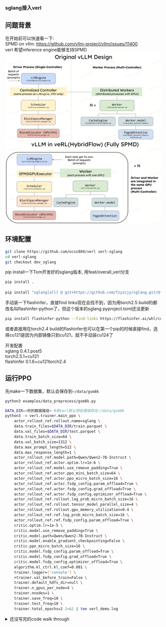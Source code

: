 ### sglang接入verl

## 问题背景
在开始前可以快速看一下:  
SPMD on vllm: https://github.com/vllm-project/vllm/issues/11400  
verl 希望inference engine能够支持SPMD
![alt text](image-1.png)
![alt text](image.png)


## 环境配置
```bash
git clone https://github.com/ocss884/verl verl-sglang
cd verl-sglang
git checkout dev_sglang
```
pip install一下Tom开发好的sglang版本, 用feat/overall_verl分支
```bash
pip install .

pip install "sglang[all] @ git+https://github.com/fzyzcjy/sglang.git/@feat/overall_verl#egg=sglang&subdirectory=python" torch==2.5.1+cu121 --extra-index-url https://download.pytorch.org/whl/cu121 --find-links https://flashinfer.ai/whl/cu121/torch2.4/flashinfer-python/
```
手动装一下flashinfer，直接find links现在会找不到，因为用torch2.5 build的都改名叫flashinfer-python了，但这个版本的sglang pyproject.toml还没更新
```bash
pip install flashinfer-python --find-links https://flashinfer.ai/whl/cu121/torch2.5/flashinfer/
```
或者直接用在torch2.4 build的flashinfer也可以在第一个pip的时候直接find，选择cu121是因为内部镜像只到cu121，就不手动装cu124了

开发配置  
sglang 0.4.1.post5  
torch2.5.1+cu121  
flashinfer 0.1.6+cu121torch2.4


## 运行PPO

先make一下数据集，默认会保存到`~/data/gsm8k`
```bash
python3 examples/data_preprocess/gsm8k.py
```

```bash
DATA_DIR=<你的数据路径> #用verl默认预处理保存在~/data/gsm8k
python3 -m verl.trainer.main_ppo \
    actor_rollout_ref.rollout.name=sglang \
    data.train_files=$DATA_DIR/train.parquet \
    data.val_files=$DATA_DIR/test.parquet \
    data.train_batch_size=64 \
    data.val_batch_size=1312 \
    data.max_prompt_length=512 \
    data.max_response_length=1 \
    actor_rollout_ref.model.path=Qwen/Qwen2-7B-Instruct \
    actor_rollout_ref.actor.optim.lr=1e-6 \
    actor_rollout_ref.model.use_remove_padding=True \
    actor_rollout_ref.actor.ppo_mini_batch_size=64 \
    actor_rollout_ref.actor.ppo_micro_batch_size=16 \
    actor_rollout_ref.actor.fsdp_config.param_offload=True \
    actor_rollout_ref.actor.fsdp_config.grad_offload=True \
    actor_rollout_ref.actor.fsdp_config.optimizer_offload=True \
    actor_rollout_ref.rollout.log_prob_micro_batch_size=16 \
    actor_rollout_ref.rollout.tensor_model_parallel_size=4 \
    actor_rollout_ref.rollout.gpu_memory_utilization=0.4 \
    actor_rollout_ref.ref.log_prob_micro_batch_size=16 \
    actor_rollout_ref.ref.fsdp_config.param_offload=True \
    critic.optim.lr=1e-5 \
    critic.model.use_remove_padding=True \
    critic.model.path=Qwen/Qwen2-7B-Instruct \
    critic.model.enable_gradient_checkpointing=False \
    critic.ppo_micro_batch_size=16 \
    critic.model.fsdp_config.param_offload=True \
    critic.model.fsdp_config.grad_offload=True \
    critic.model.fsdp_config.optimizer_offload=True \
    algorithm.kl_ctrl.kl_coef=0.001 \
    trainer.logger=['console'] \
    +trainer.val_before_train=False \
    trainer.default_hdfs_dir=null \
    trainer.n_gpus_per_node=4 \
    trainer.nnodes=1 \
    trainer.save_freq=10 \
    trainer.test_freq=10 \
    trainer.total_epochs=2 2>&1 | tee verl_demo.log
```

<details>
<summary>还没写完的code walk through</summary>
veRL的训练流程——以PPO为例
入口：verl/trainer/main_ppo.py
main_ppo里调用main_task，这里各种mapping定义了后面要用要用的worker类（注意没初始化）
接着调用RayPPOTrainer的init_worker和fit，fit就是训练流程了

### RayPPOTrainer.init_worker
这里开始会有点绕，直接跳到
![alt text](image-2.png)  
可以看到遍历了resource pool to class，这里其实还是在对worker class做一些预处理，下面会逐个init_model critic, actor_rollout, ref, reword
这里开始会涉及sglang需要actor_rollout worker的修改  
跳到verl/worker/fsdp_workers.py，ActorRolloutRefWorker  



用vLLM跑个试运行  
首先需要设置一下vLLM的backend，目前vllm只能用xformers
```bash
export VLLM_ATTENTION_BACKEND=XFORMERS
```
</details>
